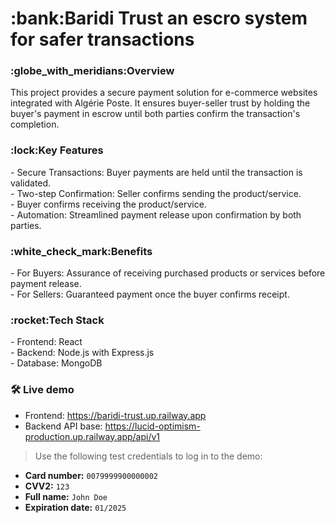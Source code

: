 <h1>:bank:Baridi Trust an escro system for safer transactions</h1<h1>
  
<h3>:globe_with_meridians:Overview</h3>
This project provides a secure payment solution for e-commerce websites integrated with Algérie Poste. It ensures buyer-seller trust by holding the buyer's payment in escrow until both parties confirm the transaction's completion.

<h3>:lock:Key Features</h3>
- Secure Transactions: Buyer payments are held until the transaction is validated.</br>
- Two-step Confirmation: Seller confirms sending the product/service.</br>
- Buyer confirms receiving the product/service.</br>
- Automation: Streamlined payment release upon confirmation by both parties.</br>
<h3>:white_check_mark:Benefits</h3>
- For Buyers: Assurance of receiving purchased products or services before payment release.</br>
- For Sellers: Guaranteed payment once the buyer confirms receipt.</br>
<h3>:rocket:Tech Stack</h3>
- Frontend: React</br>
- Backend: Node.js with Express.js</br>
- Database: MongoDB</br>

### 🛠️ Live demo
- Frontend: https://baridi-trust.up.railway.app
- Backend API base: https://lucid-optimism-production.up.railway.app/api/v1

> Use the following test credentials to log in to the demo:
- **Card number:** `0079999900000002`  
- **CVV2:** `123`  
- **Full name:** `John Doe`  
- **Expiration date:** `01/2025`


